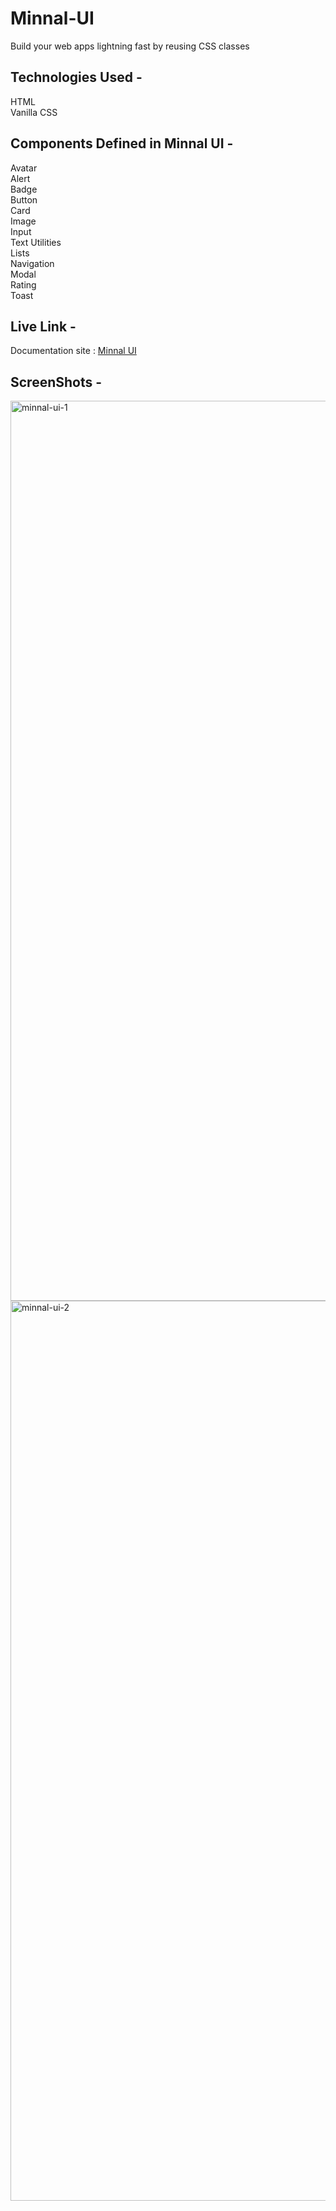 # Minnal-UI
Build your web apps lightning fast by reusing CSS classes

## Technologies Used -
HTML </br> 
Vanilla CSS

## Components Defined in Minnal UI -
Avatar </br>
Alert </br>
Badge </br>
Button </br>
Card </br>
Image </br>
Input </br>
Text Utilities </br>
Lists </br>
Navigation </br>
Modal </br>
Rating </br>
Toast </br>

## Live Link -
Documentation site : [Minnal UI](https://minnal-ui.netlify.app/)

## ScreenShots -
<img width="1440" alt="minnal-ui-1" src="https://user-images.githubusercontent.com/87368952/195973474-5a7f89c5-829c-4cd1-9fab-f47c0586dcd2.png"/>
<img width="1440" alt="minnal-ui-2" src="https://user-images.githubusercontent.com/87368952/195973474-5a7f89c5-829c-4cd1-9fab-f47c0586dcd2.png"/>


